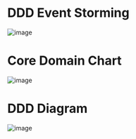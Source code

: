 # DDD Event Storming

![image](https://github.com/homa-ae/Weather_Forecast/assets/147973198/d342168e-eb07-4147-aea3-e5517c2f96a9)
      
      
# Core Domain Chart

![image](https://github.com/homa-ae/Weather_Forecast/assets/147973198/f4491b4a-6991-4f8b-ad9e-20f13293a7b7)
    
    
# DDD Diagram

![image](https://github.com/homa-ae/Weather_Forecast/assets/147973198/f24f7982-7c2f-49f5-a3ea-5e478a4b5c97)


